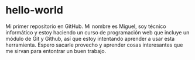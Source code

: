 # hello-world
Mi primer repositorio en GitHub.
Mi nombre es Miguel, soy técnico informático y estoy haciendo un curso de programación web que incluye un módulo de Git y Github, así que estoy intentando aprender a usar esta herramienta.
Espero sacarle provecho y aprender cosas interesantes que me sirvan para entontrar un buen trabajo.
